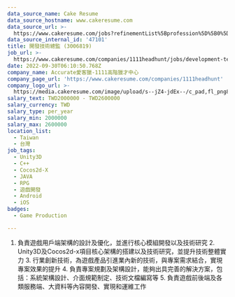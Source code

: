 ```yaml
---
data_source_name: Cake Resume
data_source_hostname: www.cakeresume.com
data_source_url: >-
  https://www.cakeresume.com/jobs?refinementList%5Bprofession%5D%5B0%5D=game-production&range%5Bsalary_range%5D%5Bmin%5D=1000000
data_source_internal_id: '47101'
title: 開發技術總監 (3006819)
job_url: >-
  https://www.cakeresume.com/companies/1111headhunt/jobs/development-technology-director-3006819
date: 2022-09-30T06:10:50.768Z
company_name: Accurate愛客獵-1111高階獵才中心
company_page_url: 'https://www.cakeresume.com/companies/1111headhunt'
company_logo_url: >-
  https://media.cakeresume.com/image/upload/s--jZ4-jdEx--/c_pad,fl_png8,h_200,w_200/v1626415908/tqgxfaqci1lwgv1ehy8r.png
salary_text: TWD2000000 - TWD2600000
salary_currency: TWD
salary_type: per_year
salary_min: 2000000
salary_max: 2600000
location_list:
  - Taiwan
  - 台灣
job_tags:
  - Unity3D
  - C++
  - Cocos2d-X
  - JAVA
  - RPG
  - 遊戲開發
  - Android
  - iOS
badges:
  - Game Production

---
```


1. 負責遊戲用戶端架構的設計及優化，並進行核心模組開發以及技術研究 2. Unity3D及Cocos2d-x項目核心架構的搭建以及技術研究，並提升技術整體實力 3. 行業創新技術，為遊戲產品引進業內新的技術，與專案需求結合，實現專案效果的提升 4. 負責專案規劃及架構設計，能夠出具完善的解決方案，包括：系統架構設計、介面規範制定、技術文檔編寫等 5. 負責遊戲前後端及各類服務端、大資料等內容開發、實現和運維工作